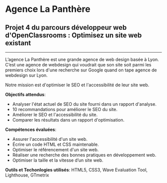 # Agence La Panthère
## Projet 4 du parcours développeur web d'OpenClassrooms : Optimisez un site web existant

-----------------------------------------------------------------------------------------

L’agence La Panthère est une grande agence de web design basée à Lyon. 
C’est une agence de webdesign qui voudrait que son site soit parmi les premiers choix lors d'une recherche sur Google quand on tape  agence de webdesign sur Lyon.

Notre mission est d'optimiser le SEO et l'accessibilité de leur site web.

__Objectifs attendus__:
* Analyser l'état actuel de SEO du site fourni dans un rapport d'analyse.
* 10 recommandations pour améliorer le SEO du site.
* Améliorer le SEO et l'accessibilité du site.
* Comparer les résultats dans un rapport d'optimisation.

__Compétences évaluées__:
* Assurer l'accessibilité d'un site web.
* Écrire un code HTML et CSS maintenable.
* Optimiser le référencement d'un site web.
* Réaliser une recherche des bonnes pratiques en développement web.
* Optimiser la taille et la vitesse d’un site web.

__Outils et Techonlogies utilisés__:
HTML5, CSS3, Wave Evaluation Tool, Lighthouse, GTmetrix
